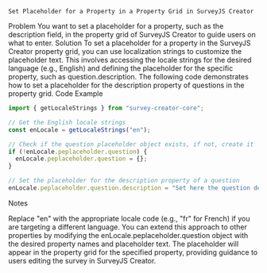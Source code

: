     Set Placeholder for a Property in a Property Grid in SurveyJS Creator
Problem
You want to set a placeholder for a property, such as the description field, in the property grid of SurveyJS Creator to guide users on what to enter.
Solution
To set a placeholder for a property in the SurveyJS Creator property grid, you can use localization strings to customize the placeholder text. This involves accessing the locale strings for the desired language (e.g., English) and defining the placeholder for the specific property, such as question.description.
The following code demonstrates how to set a placeholder for the description property of questions in the property grid.
Code Example

```js
import { getLocaleStrings } from "survey-creator-core";

// Get the English locale strings
const enLocale = getLocaleStrings("en");

// Check if the question placeholder object exists, if not, create it
if (!enLocale.peplaceholder.question) {
  enLocale.peplaceholder.question = {};
}

// Set the placeholder for the description property of a question
enLocale.peplaceholder.question.description = "Set here the question description";
```

Notes

Replace "en" with the appropriate locale code (e.g., "fr" for French) if you are targeting a different language.
You can extend this approach to other properties by modifying the enLocale.peplaceholder.question object with the desired property names and placeholder text.
The placeholder will appear in the property grid for the specified property, providing guidance to users editing the survey in SurveyJS Creator.